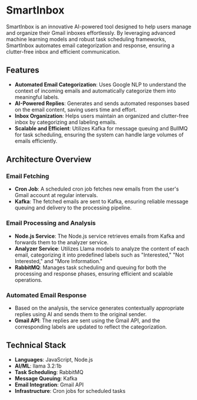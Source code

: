 # SmartInbox

SmartInbox is an innovative AI-powered tool designed to help users manage and organize their Gmail inboxes effortlessly. By leveraging advanced machine learning models and robust task scheduling frameworks, SmartInbox automates email categorization and response, ensuring a clutter-free inbox and efficient communication.

## Features

- **Automated Email Categorization**: Uses Google NLP to understand the context of incoming emails and automatically categorize them into meaningful labels.
- **AI-Powered Replies**: Generates and sends automated responses based on the email content, saving users time and effort.
- **Inbox Organization**: Helps users maintain an organized and clutter-free inbox by categorizing and labeling emails.
- **Scalable and Efficient**: Utilizes Kafka for message queuing and BullMQ for task scheduling, ensuring the system can handle large volumes of emails efficiently.

## Architecture Overview

### Email Fetching

- **Cron Job**: A scheduled cron job fetches new emails from the user's Gmail account at regular intervals.
- **Kafka**: The fetched emails are sent to Kafka, ensuring reliable message queuing and delivery to the processing pipeline.

### Email Processing and Analysis

- **Node.js Service**: The Node.js service retrieves emails from Kafka and forwards them to the analyzer service.
- **Analyzer Service**: Utilizes Llama models to analyze the content of each email, categorizing it into predefined labels such as "Interested," "Not Interested," and "More Information."
- **RabbitMQ**: Manages task scheduling and queuing for both the processing and response phases, ensuring efficient and scalable operations.

### Automated Email Response

- Based on the analysis, the service generates contextually appropriate replies using AI and sends them to the original sender.
- **Gmail API**: The replies are sent using the Gmail API, and the corresponding labels are updated to reflect the categorization.

## Technical Stack

- **Languages**: JavaScript, Node.js
- **AI/ML**: llama 3.2:1b
- **Task Scheduling**: RabbitMQ
- **Message Queuing**: Kafka
- **Email Integration**: Gmail API
- **Infrastructure**: Cron jobs for scheduled tasks
